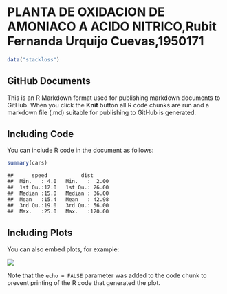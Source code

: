 PLANTA DE OXIDACION DE AMONIACO A ACIDO NITRICO,Rubit Fernanda Urquijo
Cuevas,1950171
================

``` r
data("stackloss")
```

## GitHub Documents

This is an R Markdown format used for publishing markdown documents to
GitHub. When you click the **Knit** button all R code chunks are run and
a markdown file (.md) suitable for publishing to GitHub is generated.

## Including Code

You can include R code in the document as follows:

``` r
summary(cars)
```

    ##      speed           dist       
    ##  Min.   : 4.0   Min.   :  2.00  
    ##  1st Qu.:12.0   1st Qu.: 26.00  
    ##  Median :15.0   Median : 36.00  
    ##  Mean   :15.4   Mean   : 42.98  
    ##  3rd Qu.:19.0   3rd Qu.: 56.00  
    ##  Max.   :25.0   Max.   :120.00

## Including Plots

You can also embed plots, for example:

![](SegundoPrevioDE_files/figure-gfm/pressure-1.png)<!-- -->

Note that the `echo = FALSE` parameter was added to the code chunk to
prevent printing of the R code that generated the plot.
